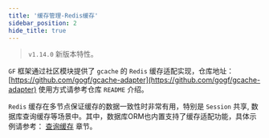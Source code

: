 ```yaml
---
title: '缓存管理-Redis缓存'
sidebar_position: 2
hide_title: true
---
```


> `v1.14.0` 新版本特性。

`GF` 框架通过社区模块提供了 `gcache` 的 `Redis` 缓存适配实现，仓库地址： [https://github.com/gogf/gcache-adapter](https://github.com/gogf/gcache-adapter) 使用方式请参考仓库 `README` 介绍。

`Redis` 缓存在多节点保证缓存的数据一致性时非常有用，特别是 `Session` 共享, 数据库查询缓存等场景中。其中，数据库ORM也内置支持了缓存适配功能，具体示例请参考： [查询缓存](output/goframe-v1.14-md/核心组件/数据库ORM/ORM链式操作/查询缓存) 章节。